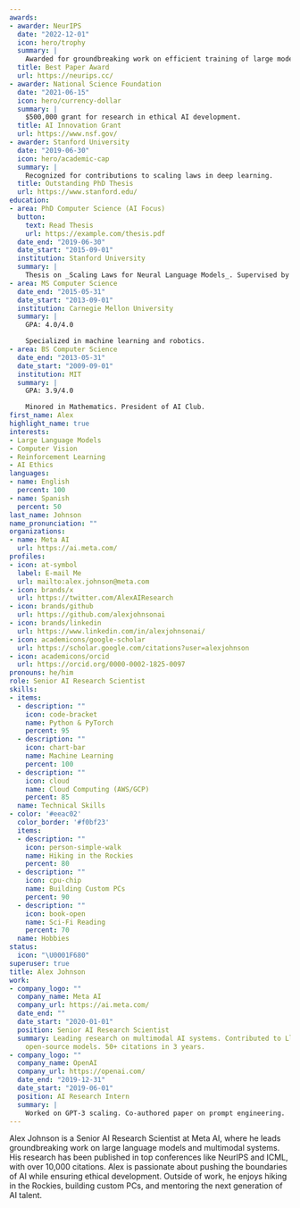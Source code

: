 ```yaml
---
awards:
- awarder: NeurIPS
  date: "2022-12-01"
  icon: hero/trophy
  summary: |
    Awarded for groundbreaking work on efficient training of large models.
  title: Best Paper Award
  url: https://neurips.cc/
- awarder: National Science Foundation
  date: "2021-06-15"
  icon: hero/currency-dollar
  summary: |
    $500,000 grant for research in ethical AI development.
  title: AI Innovation Grant
  url: https://www.nsf.gov/
- awarder: Stanford University
  date: "2019-06-30"
  icon: hero/academic-cap
  summary: |
    Recognized for contributions to scaling laws in deep learning.
  title: Outstanding PhD Thesis
  url: https://www.stanford.edu/
education:
- area: PhD Computer Science (AI Focus)
  button:
    text: Read Thesis
    url: https://example.com/thesis.pdf
  date_end: "2019-06-30"
  date_start: "2015-09-01"
  institution: Stanford University
  summary: |
    Thesis on _Scaling Laws for Neural Language Models_. Supervised by Prof. Andrew Ng. Published 5 papers in NeurIPS and ICML, with 2 best paper awards.
- area: MS Computer Science
  date_end: "2015-05-31"
  date_start: "2013-09-01"
  institution: Carnegie Mellon University
  summary: |
    GPA: 4.0/4.0

    Specialized in machine learning and robotics.
- area: BS Computer Science
  date_end: "2013-05-31"
  date_start: "2009-09-01"
  institution: MIT
  summary: |
    GPA: 3.9/4.0

    Minored in Mathematics. President of AI Club.
first_name: Alex
highlight_name: true
interests:
- Large Language Models
- Computer Vision
- Reinforcement Learning
- AI Ethics
languages:
- name: English
  percent: 100
- name: Spanish
  percent: 50
last_name: Johnson
name_pronunciation: ""
organizations:
- name: Meta AI
  url: https://ai.meta.com/
profiles:
- icon: at-symbol
  label: E-mail Me
  url: mailto:alex.johnson@meta.com
- icon: brands/x
  url: https://twitter.com/AlexAIResearch
- icon: brands/github
  url: https://github.com/alexjohnsonai
- icon: brands/linkedin
  url: https://www.linkedin.com/in/alexjohnsonai/
- icon: academicons/google-scholar
  url: https://scholar.google.com/citations?user=alexjohnson
- icon: academicons/orcid
  url: https://orcid.org/0000-0002-1825-0097
pronouns: he/him
role: Senior AI Research Scientist
skills:
- items:
  - description: ""
    icon: code-bracket
    name: Python & PyTorch
    percent: 95
  - description: ""
    icon: chart-bar
    name: Machine Learning
    percent: 100
  - description: ""
    icon: cloud
    name: Cloud Computing (AWS/GCP)
    percent: 85
  name: Technical Skills
- color: '#eeac02'
  color_border: '#f0bf23'
  items:
  - description: ""
    icon: person-simple-walk
    name: Hiking in the Rockies
    percent: 80
  - description: ""
    icon: cpu-chip
    name: Building Custom PCs
    percent: 90
  - description: ""
    icon: book-open
    name: Sci-Fi Reading
    percent: 70
  name: Hobbies
status:
  icon: "\U0001F680"
superuser: true
title: Alex Johnson
work:
- company_logo: ""
  company_name: Meta AI
  company_url: https://ai.meta.com/
  date_end: ""
  date_start: "2020-01-01"
  position: Senior AI Research Scientist
  summary: Leading research on multimodal AI systems. Contributed to Llama 2 and other
    open-source models. 50+ citations in 3 years.
- company_logo: ""
  company_name: OpenAI
  company_url: https://openai.com/
  date_end: "2019-12-31"
  date_start: "2019-06-01"
  position: AI Research Intern
  summary: |
    Worked on GPT-3 scaling. Co-authored paper on prompt engineering.
---
```


Alex Johnson is a Senior AI Research Scientist at Meta AI, where he leads groundbreaking work on large language models and multimodal systems. His research has been published in top conferences like NeurIPS and ICML, with over 10,000 citations. Alex is passionate about pushing the boundaries of AI while ensuring ethical development. Outside of work, he enjoys hiking in the Rockies, building custom PCs, and mentoring the next generation of AI talent.
